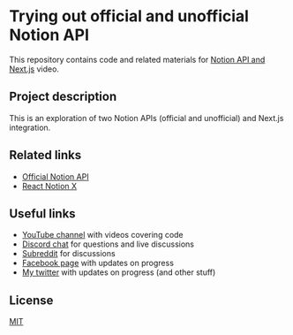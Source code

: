 # Trying out official and unofficial Notion API

This repository contains code and related materials for [Notion API and Next.js](https://youtu.be/4-C01biTfRM) video.

## Project description

This is an exploration of two Notion APIs (official and unofficial) and Next.js integration.

## Related links

- [Official Notion API]()
- [React Notion X](https://github.com/NotionX/react-notion-x)

## Useful links

- [YouTube channel](https://www.youtube.com/c/TimErmilov) with videos covering code
- [Discord chat](https://discord.gg/hnKCXqQ) for questions and live discussions
- [Subreddit](https://www.reddit.com/r/BuildingWithJS/) for discussions
- [Facebook page](https://www.facebook.com/buildingproductswithjs/) with updates on progress
- [My twitter](https://twitter.com/yamalight) with updates on progress (and other stuff)

## License

[MIT](https://opensource.org/licenses/mit-license)
